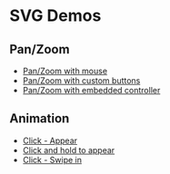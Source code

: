 <h1>SVG Demos</h1>
<h2>Pan/Zoom</h2>
<ul>
  <li>
  <a href="http://kwolfe-personal.github.io/demo/interactMouse.html" target="_blank" >Pan/Zoom with mouse</a>
  </li>
  <li>
  <a href="http://kwolfe-personal.github.io/demo/interactCustom.html" target="_blank" >Pan/Zoom with custom buttons</a>
  </li>
  <li>
  <a href="http://kwolfe-personal.github.io/demo/interactControls.html" target="_blank" >Pan/Zoom with embedded controller</a>
  </li>
</ul>
<h2>Animation</h2>
<ul>
  <li>
  <a href="http://kwolfe-personal.github.io/demo/ClickAndAppear.html" target="_blank" >Click - Appear</a>
  </li>
  <li>
    <a href="http://kwolfe-personal.github.io/demo/ClickAndHold.html" target="_blank" >Click and hold to appear</a>
  </li>
  <li>
  <a href="http://kwolfe-personal.github.io/demo/ClickAndSwipeIn.html" target="_blank" >Click - Swipe in</a>
  </li>
</ul>
